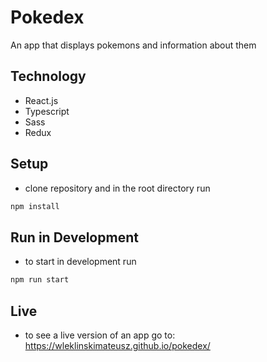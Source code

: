 # Pokedex

An app that displays pokemons and information about them

## Technology
- React.js
- Typescript
- Sass
- Redux

## Setup
- clone repository and in the root directory run 
```bash
npm install
```

## Run in Development
- to start in development run
```bash
npm run start
```

## Live
- to see a live version of an app go to: https://wleklinskimateusz.github.io/pokedex/

